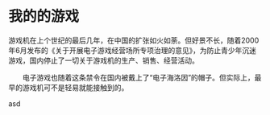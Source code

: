 # 我的的游戏

游戏机在上个世纪的最后几年，在中国的扩张如火如荼。但好景不长，随着2000年6月发布的《关于开展电子游戏经营场所专项治理的意见》，为防止青少年沉迷游戏，国内停止了一切关于游戏机的生产、销售、经营活动。

　　电子游戏也随着这条禁令在国内被戴上了“电子海洛因”的帽子。但实际上，最早的游戏机可不是轻易就能接触到的。


asd